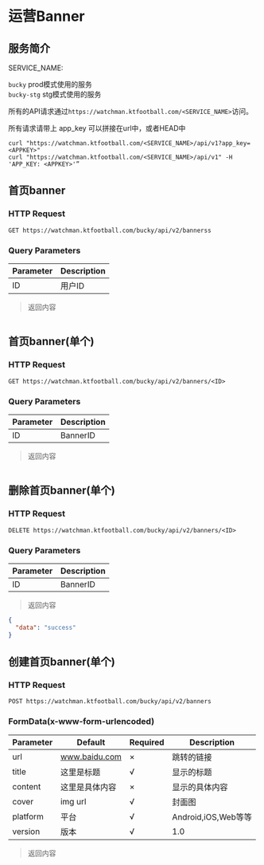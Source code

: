 # 运营Banner

## 服务简介

SERVICE_NAME:  
 
`bucky` prod模式使用的服务  
`bucky-stg` stg模式使用的服务

所有的API请求通过`https://watchman.ktfootball.com/<SERVICE_NAME>`访问。

<aside class="success">
所有请求请带上 app_key 可以拼接在url中，或者HEAD中
</aside>

```shell
curl "https://watchman.ktfootball.com/<SERVICE_NAME>/api/v1?app_key=<APPKEY>"
curl "https://watchman.ktfootball.com/<SERVICE_NAME>/api/v1" -H 'APP_KEY: <APPKEY>'”
```

## 首页banner

### HTTP Request

  `GET https://watchman.ktfootball.com/bucky/api/v2/bannerss`

### Query Parameters
Parameter | Description
--------- | -----------
ID|用户ID

> 返回内容

```json

```

## 首页banner(单个)

### HTTP Request

  `GET https://watchman.ktfootball.com/bucky/api/v2/banners/<ID>`

### Query Parameters
Parameter | Description
--------- | -----------
ID|BannerID

> 返回内容

```json

```

## 删除首页banner(单个)

### HTTP Request

  `DELETE https://watchman.ktfootball.com/bucky/api/v2/banners/<ID>`

### Query Parameters
Parameter | Description
--------- | -----------
ID|BannerID

> 返回内容

```json
{
  "data": "success"
}
```

## 创建首页banner(单个)

### HTTP Request

  `POST https://watchman.ktfootball.com/bucky/api/v2/banners`

### FormData(x-www-form-urlencoded)

Parameter | Default | Required | Description
--------- | ------- | ---------| -----------
url|www.baidu.com|×|跳转的链接
title|这里是标题|√|显示的标题
content|这里是具体内容|×|显示的具体内容
cover|img url|√|封面图
platform|平台|√|Android,iOS,Web等等
version|版本|√|1.0

> 返回内容

```json

```
